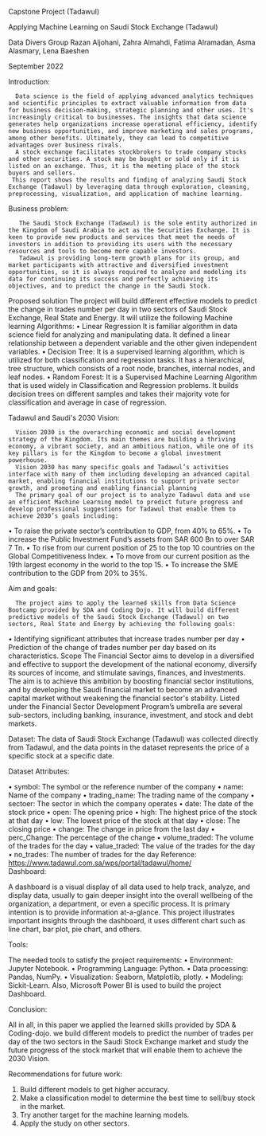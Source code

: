 Capstone Project (Tadawul)
 
Applying Machine Learning on Saudi Stock Exchange (Tadawul)


Data Divers Group 
Razan Aljohani, Zahra Almahdi, Fatima Alramadan, Asma Alasmary, Lena Baeshen

September 2022


Introduction:

      Data science is the field of applying advanced analytics techniques and scientific principles to extract valuable information from data for business decision-making, strategic planning and other uses. It's increasingly critical to businesses. The insights that data science generates help organizations increase operational efficiency, identify new business opportunities, and improve marketing and sales programs, among other benefits. Ultimately, they can lead to competitive advantages over business rivals.
      A stock exchange facilitates stockbrokers to trade company stocks and other securities. A stock may be bought or sold only if it is listed on an exchange. Thus, it is the meeting place of the stock buyers and sellers.
     This report shows the results and finding of analyzing Saudi Stock Exchange (Tadawul) by leveraging data through exploration, cleaning, preprocessing, visualization, and application of machine learning.
  

Business problem:

       The Saudi Stock Exchange (Tadawul) is the sole entity authorized in the Kingdom of Saudi Arabia to act as the Securities Exchange. It is keen to provide new products and services that meet the needs of investors in addition to providing its users with the necessary resources and tools to become more capable investors.
       Tadawul is providing long-term growth plans for its group, and market participants with attractive and diversified investment opportunities, so it is always required to analyze and modeling its data for continuing its success and perfectly achieving its objectives, and to predict the change in the Saudi Stock.
Proposed solution
      The project will build different effective models to predict the change in trades number per day in two sectors of Saudi Stock Exchange, Real State and Energy. It will utilize the following Machine learning Algorithms:
  •	Linear Regression It is familiar algorithm in data science field for analyzing and manipulating data. It defined a linear relationship between a dependent variable and the other given independent variables.
  •	Decision Tree: It is a supervised learning algorithm, which is utilized for both classification and regression tasks. It has a hierarchical, tree structure, which consists of a root node, branches, internal nodes, and leaf nodes.
  •	Random Forest: It is a Supervised Machine Learning Algorithm that is used widely in Classification and Regression problems. It builds decision trees on different samples and takes their majority vote for classification and average in case of regression.
  
  
Tadawul and Saudi's 2030 Vision:

      Vision 2030 is the overarching economic and social development strategy of the Kingdom. Its main themes are building a thriving economy, a vibrant society, and an ambitious nation, while one of its key pillars is for the Kingdom to become a global investment powerhouse.
      Vision 2030 has many specific goals and Tadawul’s activities interface with many of them including developing an advanced capital market, enabling financial institutions to support private sector growth, and promoting and enabling financial planning
      The primary goal of our project is to analyze Tadawul data and use an efficient Machine Learning model to predict future progress and develop professional suggestions for Tadawul that enable them to achieve 2030’s goals including:
  •	To raise the private sector’s contribution to GDP, from 40% to 65%.
  •	To increase the Public Investment Fund’s assets from SAR 600 Bn to over SAR 7 Tn.
  •	To rise from our current position of 25 to the top 10 countries on the Global Competitiveness Index.
  •	To move from our current position as the 19th largest economy in the world to the top 15.
  •	To increase the SME contribution to the GDP from 20% to 35%.
  
Aim and goals:

      The project aims to apply the learned skills from Data Science Bootcamp provided by SDA and Coding Dojo. It will build different predictive models of the Saudi Stock Exchange (Tadawul) on two sectors, Real State and Energy by achieving the following goals: 
  •	Identifying significant attributes that increase trades number per day
  •	Prediction of the change of trades number per day based on its characteristics. 
  Scope
       The Financial Sector aims to develop in a diversified and effective to support the development of the national economy, diversify its sources of income, and stimulate savings, finances, and investments. The aim is to achieve this ambition by boosting financial sector institutions, and by developing the Saudi financial market to become an advanced capital market without weakening the financial sector's stability. Listed under the Financial Sector Development Program’s umbrella are several sub-sectors, including banking, insurance, investment, and stock and debt markets.
       
Dataset:
       The data of Saudi Stock Exchange (Tadawul) was collected directly from Tadawul, and the data points in the dataset represents the price of a specific stock at a specific date.
       
Dataset Attributes: 

  •	symbol: The symbol or the reference number of the company
  •	name: Name of the company
  •	trading_name: The trading name of the company
  •	sectoer: The sector in which the company operates
  •	date: The date of the stock price
  •	open: The opening price
  •	high: The highest price of the stock at that day
  •	low: The lowest price of the stock at that day
  •	close: The closing price
  •	change: The change in price from the last day
  •	perc_Change: The percentage of the change
  •	volume_traded: The volume of the trades for the day
  •	value_traded: The value of the trades for the day
  •	no_trades: The number of trades for the day
  Reference: https://www.tadawul.com.sa/wps/portal/tadawul/home/                                                                                                                                                                                                                                                                    
Dashboard:

A dashboard is a visual display of all data used to help track, analyze, and display data, usually to gain deeper insight into the overall wellbeing of the organization, a department, or even a specific process. It is primary intention is to provide information at-a-glance.
This project illustrates important insights through the dashboard, it uses different chart such as line chart, bar plot, pie chart, and others. 


Tools:

  The needed tools to satisfy the project requirements: 
  •	Environment: Jupyter Notebook.
  •	Programming Language: Python. 
  •	Data processing: Pandas, NumPy. 
  •	Visualization: Seaborn, Matplotlib, plotly.
  •	Modeling: Sickit-Learn. 
Also, Microsoft Power BI is used to build the project Dashboard.

Conclusion:

All in all, in this paper we applied the learned skills provided by SDA & Coding-dojo. we build different models to predict the number of trades per day of the two sectors in the Saudi Stock Exchange market and study the future progress of the stock market that will enable them to achieve the 2030 Vision.

Recommendations for future work: 

  1.	Build different models to get higher accuracy. 
  2.	Make a classification model to determine the best time to sell/buy stock in the market.
  3.	Try another target for the machine learning models.
  4.	Apply the study on other sectors.
